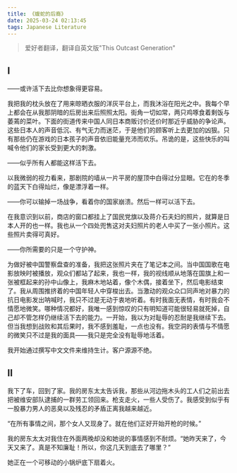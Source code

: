 ```yaml
---
title: 《蝮蛇的后裔》
date: 2025-03-24 02:13:45
tags: Japanese Literature
---
```


> 爱好者翻译，翻译自英文版"This Outcast Generation"

## I

——或许活下去比你想象得更容易。

我把我的枕头放在了用来晾晒衣服的洋灰平台上，而我沐浴在阳光之中。我每个早上都会在从我那阴暗的后房出来后照照太阳。街角一切如常，两只鸡啄食着剩饭与萎蔫的菜叶。下面的街道传来中国人同日本商贩讨价还价时那近乎威胁的争论声。这些日本人的声音低沉、有气无力而迷茫，于是他们的顾客听上去更加的凶狠。只有那些仍在游戏的日本孩子的声音依旧能量充沛而欢乐。吊诡的是，这些快乐的叫喊令他们的家长受到更大的刺激。

——似乎所有人都能这样活下去。

以我微弱的视力看来，那剧院的墙从一片平房的屋顶中白得过分显眼。它在的冬季的蓝天下白得灿烂，像是漂浮着一样。

——你可以输掉一场战争，看着你的国家崩溃。然后一样可以活下去。

在我意识到以前，商店的窗口都挂上了国民党旗以及蒋介石夫妇的照片，就算是日本人开的也一样。我也从一个四处兜售这对夫妇照片的老人中买了一张小照片。这些照片卖得可真好。

——你所需要的只是一个守护神。

为做好被中国警察盘查的准备，我把这张照片夹在了笔记本之间。当中国国歌在电影放映时被播放，观众们都站了起来，我也一样，我的视线顺从地落在国旗上和一张被框起来的孙中山像上，我麻木地站着，像个木偶，接着坐下，然后电影结束了。我从周围推挤着的中国年轻人中穿梭出去。当激动的观众众口同声地对暴力的抗日电影发出呐喊时，我只不过是无动于衷地听着。有时我面无表情，有时我会不情愿地微笑。哪种情况都好，我唯一感到惊叹的只有明知道可能很轻易就死掉，自己却不管怎样仍继续活下去的能力。一开始，我以为对耻辱的忍耐是我继续下去。但当我想到战败和其后果时，我不感到羞耻，一点也没有。我空洞的表情与不情愿的微笑只不过是我的面具——我只是完全没有耻辱地活着。

我开始通过撰写中文文件来维持生计。客户源源不绝。

## II

我下了车，回到了家。我的房东太太告诉我，那些从河边拖木头的工人们之前出去把被维安部队逮捕的一群劳工领回来。枪支走火，一些人受伤了。我感受到似乎有一股暴力男人的恶臭以及残忍的矛盾正离我越来越近。

“在所有事情之间，那个女人又现身了。就在他们正好开始开枪的时候。”

我的房东太太对我住在外面两晚却没和她说的事情感到不耐烦。“她昨天来了，今天又来了。真是不知廉耻！所以，你这几天到底去了哪里？”

她正在一个可移动的小锅炉底下扇着火。
